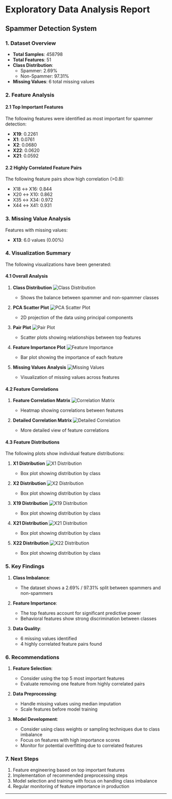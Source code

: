 # Exploratory Data Analysis Report
## Spammer Detection System

### 1. Dataset Overview
- **Total Samples**: 458798
- **Total Features**: 51
- **Class Distribution**:
  - Spammer: 2.69%
  - Non-Spammer: 97.31%
- **Missing Values**: 6 total missing values

### 2. Feature Analysis
#### 2.1 Top Important Features
The following features were identified as most important for spammer detection:
- **X19**: 0.2261
- **X1**: 0.0761
- **X2**: 0.0680
- **X22**: 0.0620
- **X21**: 0.0592

#### 2.2 Highly Correlated Feature Pairs
The following feature pairs show high correlation (>0.8):

- X18 ↔ X16: 0.844
- X20 ↔ X10: 0.862
- X35 ↔ X34: 0.972
- X44 ↔ X41: 0.931

### 3. Missing Value Analysis
Features with missing values:

- **X13**: 6.0 values (0.00%)

### 4. Visualization Summary
The following visualizations have been generated:

#### 4.1 Overall Analysis
1. **Class Distribution**
   ![Class Distribution](../plots/eda_plots/class_distribution.png)
   - Shows the balance between spammer and non-spammer classes

2. **PCA Scatter Plot**
   ![PCA Scatter Plot](../plots/eda_plots/pca_scatter.png)
   - 2D projection of the data using principal components

3. **Pair Plot**
   ![Pair Plot](../plots/eda_plots/pairplot_top_features.png)
   - Scatter plots showing relationships between top features

4. **Feature Importance Plot**
   ![Feature Importance](../plots/eda_plots/feature_importances.png)
   - Bar plot showing the importance of each feature

5. **Missing Values Analysis**
   ![Missing Values](../plots/eda_plots/missing_values.png)
   - Visualization of missing values across features

#### 4.2 Feature Correlations
1. **Feature Correlation Matrix**
   ![Correlation Matrix](../plots/eda_plots/correlation_matrix.png)
   - Heatmap showing correlations between features

2. **Detailed Correlation Matrix**
   ![Detailed Correlation](../plots/eda_plots/feature_correlation_matrix.png)
   - More detailed view of feature correlations

#### 4.3 Feature Distributions
The following plots show individual feature distributions:

1. **X1 Distribution**
   ![X1 Distribution](../plots/eda_plots/X1_distribution.png)
   - Box plot showing distribution by class

2. **X2 Distribution**
   ![X2 Distribution](../plots/eda_plots/X2_distribution.png)
   - Box plot showing distribution by class

3. **X19 Distribution**
   ![X19 Distribution](../plots/eda_plots/X19_distribution.png)
   - Box plot showing distribution by class

4. **X21 Distribution**
   ![X21 Distribution](../plots/eda_plots/X21_distribution.png)
   - Box plot showing distribution by class

5. **X22 Distribution**
   ![X22 Distribution](../plots/eda_plots/X22_distribution.png)
   - Box plot showing distribution by class

### 5. Key Findings

1. **Class Imbalance**:
   - The dataset shows a 2.69% / 97.31% split between spammers and non-spammers
   
2. **Feature Importance**:
   - The top features account for significant predictive power
   - Behavioral features show strong discrimination between classes
   
3. **Data Quality**:
   - 6 missing values identified
   - 4 highly correlated feature pairs found

### 6. Recommendations

1. **Feature Selection**:
   - Consider using the top 5 most important features
   - Evaluate removing one feature from highly correlated pairs
   
2. **Data Preprocessing**:
   - Handle missing values using median imputation
   - Scale features before model training
   
3. **Model Development**:
   - Consider using class weights or sampling techniques due to class imbalance
   - Focus on features with high importance scores
   - Monitor for potential overfitting due to correlated features

### 7. Next Steps

1. Feature engineering based on top important features
2. Implementation of recommended preprocessing steps
3. Model selection and training with focus on handling class imbalance
4. Regular monitoring of feature importance in production

---
